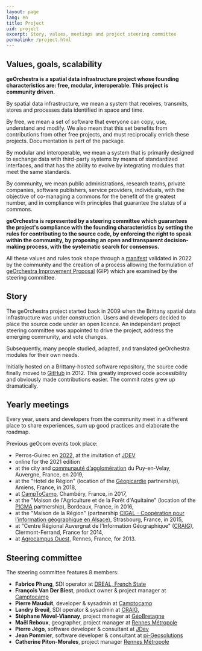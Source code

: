 ```yaml
---
layout: page
lang: en
title: Project
uid: project
excerpt: Story, values, meetings and project steering committee
permalink: /project.html
---
```


## Values, goals, scalability

**geOrchestra is a spatial data infrastructure project whose founding characteristics are: free, modular, interoperable. This project is community driven.**

By spatial data infrastructure, we mean a system that receives, transmits, stores and processes data identified in space and time.

By free, we mean a set of software that everyone can copy, use, understand and modify. We also mean that this set benefits from contributions from other free projects, and must reciprocally enrich these projects. Documentation is part of the package.

By modular and interoperable, we mean a system that is primarily designed to exchange data with third-party systems by means of standardized interfaces, and that has the ability to evolve by integrating modules that meet the same standards.

By community, we mean public administrations, research teams, private companies, software publishers, service providers, individuals, with the objective of co-managing a commons for the benefit of the greatest number, and in compliance with principles that guarantee the status of a commons.

**geOrchestra is represented by a steering committee which guarantees the project's compliance with the founding characteristics by setting the rules for contributing to the source code, by enforcing the right to speak within the community, by proposing an open and transparent decision-making process, with the systematic search for consensus.**

All these values and rules took shape through a [manifest](https://github.com/georchestra/manifest/blob/main/MANIFEST.EN.md) validated in 2022 by the community and the creation of a process allowing the formulation of [geOrchestra Improvement Proposal](https://github.com/georchestra/improvement-proposals) (GIP) which are examined by the steering committee.


## Story

The geOrchestra project started back in 2009 when the Brittany spatial data infrastructure was under construction. Users and developers decided to place the source code under an open licence. An independant project steering committee was appointed to drive the project, address the emerging community, and vote changes.

Subsequently, many people studied, adapted, and translated geOrchestra modules for their own needs.

Initially hosted on a Brittany-hosted software repository, the source code finally moved to [GitHub](https://github.com/georchestra) in 2012. This greatly improved code accessibility and obviously made contributions easier. The commit rates grew up dramatically.


## Yearly meetings

Every year, users and developers from the community meet in a different place to share experiences, sum up good practices and elaborate the roadmap.

Previous geOcom events took place:

 * Perros-Guirec en [2022](https://www.georchestra.org/fr/geocom2022/geocom-2022.html), at the invitation of [JDEV](https://jdev.fr/)
 * online for the 2021 edition
 * at the city and [communauté d’agglomération](https://opendata.agglo-lepuyenvelay.fr/) du Puy-en-Velay, Auvergne, France, en 2019,
 * at the "Hotel de Région" (location of the [Géopicardie](https://www.geopicardie.fr/portail/) partnership), Amiens, France, in 2018,
 * at [CampToCamp](https://www.camptocamp.com/), Chambéry, France, in 2017,
 * at the "Maison de l'Agriculture et de la Forêt d'Aquitaine" (location of the [PIGMA](https://www.pigma.org/) partnership), Bordeaux, France, in 2016,
 * at the "Maison de la Région" (partnership [CIGAL - Coopération pour l’information géographique en Alsace](https://www.cigalsace.org/portail/)), Strasbourg, France, in 2015,
 * at "Centre Régional Auvergnat de l'Information Géographique" ([CRAIG](http://craig.fr/)), Clermont-Ferrand, France for 2014,
 * at [Agrocampus Ouest](http://www.agrocampus-ouest.fr/), Rennes, France, for 2013.


## Steering committee

The steering committee features 8 members:

 * **Fabrice Phung**, SDI operator at [DREAL, French State](http://www.bretagne.developpement-durable.gouv.fr/)
 * **François Van Der Biest**, product owner & project manager at [Camptocamp](http://www.camptocamp.com/)
 * **Pierre Mauduit**, developer & sysadmin at [Camptocamp](http://www.camptocamp.com/)
 * **Landry Breuil**, SDI operator & sysadmin at [CRAIG](http://craig.fr/),
 * **Stéphane Mével-Viannay**, project manager at [GéoBretagne](https://geobretagne.fr)
 * **Maël Reboux**, geographer, project manager at [Rennes Métropole](http://metropole.rennes.bzh/)
 * **Pierre Jégo**, software developer & consultant at [JDev](https://jdev.fr/)
 * **Jean Pommier**, software developer & consultant at [pi-Geosolutions](http://www.pi-geosolutions.fr/)
 * **Catherine Piton-Morales**, project manager [Rennes Métropole](https://metropole.rennes.fr/) 
